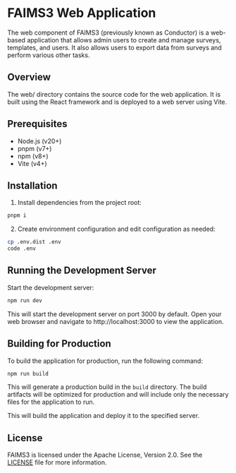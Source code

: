 # FAIMS3 Web Application

The web component of FAIMS3 (previously known as Conductor) is a web-based application that allows admin users to create and manage surveys, templates, and users. It also allows users to export data from surveys and perform various other tasks.

## Overview

The web/ directory contains the source code for the web application. It is built using the React framework and is deployed to a web server using Vite.

## Prerequisites

- Node.js (v20+)
- pnpm (v7+)
- npm (v8+)
- Vite (v4+)

## Installation

1. Install dependencies from the project root:

```bash
pnpm i
```

2. Create environment configuration and edit configuration as needed:

```bash
cp .env.dist .env
code .env
```

## Running the Development Server

Start the development server:

```bash
npm run dev
```

This will start the development server on port 3000 by default. Open your web browser and navigate to http://localhost:3000 to view the application.

## Building for Production

To build the application for production, run the following command:

```bash
npm run build
```

This will generate a production build in the `build` directory. The build artifacts will be optimized for production and will include only the necessary files for the application to run.

This will build the application and deploy it to the specified server.

## License

FAIMS3 is licensed under the Apache License, Version 2.0. See the [LICENSE](LICENSE) file for more information.
